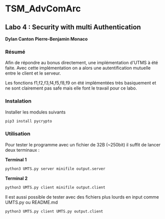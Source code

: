 # TSM_AdvComArc
## Labo 4 : Security with multi Authentication
__Dylan Canton__
__Pierre-Benjamin Monaco__

### Résumé

Afin de répondre au bonus directement, une implémentation d'UTMS à été faite.
Avec cette implémentation on a alors une autentification mutuelle entre le client et le serveur.

Les fonctions f1,f2,f3,f4,f5,f8,f9 on été implémentées très basiquement et ne sont clairement pas safe mais elle font le travail pour ce labo.

### Instalation
Installer les modules suivants

```bash
pip3 install pycrypto
```

### Utilisation

Pour tester le programme avec un fichier de 32B (~250bit) il suffit de lancer deux terminaux :

__Terminal 1__
``` bash
python3 UMTS.py server minifile output.server
```
__Terminal 2__
``` bash
python3 UMTS.py client minifile output.client
```

Il est aussi possible de tester avec des fichiers plus lourds en input comme UMTS.py ou README.md
``` bash
python3 UMTS.py client UMTS.py output.client
```
